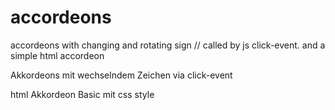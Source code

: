 # accordeons
accordeons with changing and rotating sign // called by js click-event.
and a simple html accordeon

Akkordeons mit wechselndem Zeichen via click-event

html Akkordeon Basic mit css style

